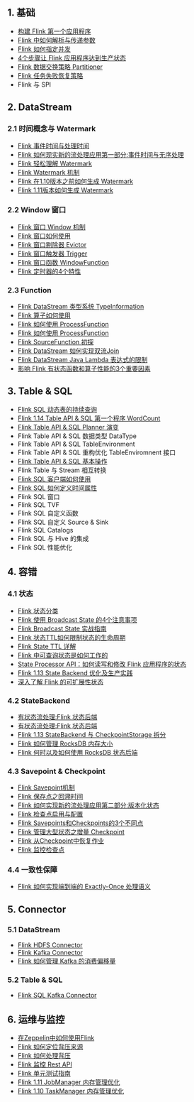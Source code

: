 
## 1. 基础

- [构建 Flink 第一个应用程序](https://mp.weixin.qq.com/s/TXMwYonER7Cxi8qqmyMIXg)
- [Flink 中如何解析与传递参数](https://mp.weixin.qq.com/s/jKGNn3szc1aD_TU6zgKJJA)
- [Flink 如何指定并发](https://mp.weixin.qq.com/s/x3BWMZNR46sWCxa85Wgr2Q)
- [4个步骤让 Flink 应用程序达到生产状态](https://mp.weixin.qq.com/s/ssdv4r2_RDcfBX_2iDJHGg)
- [Flink 数据交换策略 Partitioner](https://mp.weixin.qq.com/s/RkHU7yFs3ikUAuGo_5NKTQ)
- [Flink 任务失败恢复策略](https://mp.weixin.qq.com/s/NahcdejoLBR0OputqpMcTw)
- Flink 与 SPI

## 2. DataStream

### 2.1 时间概念与 Watermark

- [Flink 事件时间与处理时间](https://mp.weixin.qq.com/s/zmiWiIzEgmognyQ3Pe8cYQ)
- [Flink 如何现实新的流处理应用第一部分:事件时间与无序处理](https://mp.weixin.qq.com/s/UNR1LfkudwIXvuZLDkf0Pg)
- [Flink 轻松理解 Watermark](https://mp.weixin.qq.com/s/eVaamssSKJre755N8C-LVQ)
- [Flink Watermark 机制](https://mp.weixin.qq.com/s/ylKTLuITlG_v8Rs5DuJiwA)
- [Flink 在1.10版本之前如何生成 Watermark](https://mp.weixin.qq.com/s/kaI1wY72gb-t43Lx4E0vKQ)
- [Flink 1.11版本如何生成 Watermark](https://mp.weixin.qq.com/s/RuugIEG3f22C5R1B4McMxA)

### 2.2 Window 窗口

- [Flink 窗口 Window 机制](https://mp.weixin.qq.com/s/Hb_rosGrSRpBYuhiI9p7aQ)
- [Flink 窗口如何使用](https://mp.weixin.qq.com/s/W61LOYb4un5S6ZNJ1_ZytQ)
- [Flink 窗口剔除器 Evictor](https://mp.weixin.qq.com/s/UeAKjwF1npYx51eqnjPPYA)
- [Flink 窗口触发器 Trigger](https://mp.weixin.qq.com/s/aDfJHQGfhtftMFBVA-4x1w)
- [Flink 窗口函数 WindowFunction](https://mp.weixin.qq.com/s/ipfR1fQlErZvkS0xGDHvXA)
- [Flink 定时器的4个特性](https://mp.weixin.qq.com/s/RfnFCCNN9AYoiQOQRLVp9Q)

### 2.3 Function

- [Flink DataStream 类型系统 TypeInformation](https://mp.weixin.qq.com/s/B51JhmE7ouvxqwoqLAzxiw)
- [Flink 算子如何使用](https://mp.weixin.qq.com/s/7u9uR4sQAYjfHabSsUsHVQ)
- [Flink 如何使用 ProcessFunction](https://mp.weixin.qq.com/s/Eiov3mkDyGzJ2PivAToeDQ)
- [Flink 如何使用 ProcessFunction](https://mp.weixin.qq.com/s/LIoxAqUnBdpobVr_afef7Q)
- [Flink SourceFunction 初探](https://mp.weixin.qq.com/s/OtvtjJ-OqqAHOrU34Gl71g)
- [Flink DataStream 如何实现双流Join](https://mp.weixin.qq.com/s/fSaRaAvdchL57pUyr107Fw)
- [Flink DataStream Java Lambda 表达式的限制](https://mp.weixin.qq.com/s/QfAr0T3eC6gsqNtrT76ubA)
- [影响 Flink 有状态函数和算子性能的3个重要因素](https://mp.weixin.qq.com/s/FbMz9M9yNPsZyPdqfUndFQ)

## 3. Table & SQL

- [Flink SQL 动态表的持续查询](https://mp.weixin.qq.com/s/CaNPCtEjxRRhm1T1lZJj1w)
- [Flink 1.14 Table API & SQL 第一个程序 WordCount](https://mp.weixin.qq.com/s/y95sAeog8uXKMkbbFzLyqQ)
- [Flink Table API & SQL Planner 演变](https://mp.weixin.qq.com/s/KaRjvtfLHJRqfmf1790chQ)
- Flink Table API & SQL 数据类型 DataType
- Flink Table API & SQL TableEnvironment
- Flink Table API & SQL 重构优化 TableEnviromnent 接口
- [Flink Table API & SQL 基本操作](https://mp.weixin.qq.com/s/GVh4VFhuTfO9HuGWGSNJWQ)
- Flink Table 与 Stream 相互转换
- [Flink SQL 客户端如何使用](https://mp.weixin.qq.com/s/6hXHlLx9ihS_bOo1Pgh5zA)
- [Flink SQL 如何定义时间属性](https://mp.weixin.qq.com/s/BHy0ubnsYQ23wTcTGHSlKg)
- Flink SQL 窗口
- Flink SQL TVF
- Flink SQL 自定义函数
- Flink SQL 自定义 Source & Sink
- Flink SQL Catalogs
- Flink SQL 与 Hive 的集成
- Flink SQL 性能优化

## 4. 容错

### 4.1 状态

- [Flink 状态分类](https://mp.weixin.qq.com/s/Sz_h0H2fVOa3bE2tSIaApA)
- [Flink 使用 Broadcast State 的4个注意事项](https://mp.weixin.qq.com/s/Pm9W6T-TNnii0sucShAFlQ)
- [Flink Broadcast State 实战指南](https://mp.weixin.qq.com/s/Y-CyFRV5BFUPhET58ZtxBQ)
- [Flink 状态TTL如何限制状态的生命周期](https://mp.weixin.qq.com/s/VuEln7_29KMt8WN1c39oGw)
- [Flink State TTL 详解](https://mp.weixin.qq.com/s/ulLMwg2Aw7XS5lwQ6enD1A)
- [Flink 中可查询状态是如何工作的](https://mp.weixin.qq.com/s/M5Zqmgt4c-E8P4WfZk6KJA)
- [State Processor API：如何读写和修改 Flink 应用程序的状态](https://mp.weixin.qq.com/s/xqmtuQTAjUzyKq3SrsH9wg)
- [Flink 1.13 State Backend 优化及生产实践](https://mp.weixin.qq.com/s/DQT81UgonKIiCXJy2I3fyA)
- [深入了解 Flink 的可扩展性状态](https://mp.weixin.qq.com/s/y3TWiAghaHezmAp61y-8iA)

### 4.2 StateBackend

- [有状态流处理:Flink 状态后端](https://mp.weixin.qq.com/s/Cxme9VlylpYD4H9ed1VNRg)
- [有状态流处理:Flink 状态后端](https://mp.weixin.qq.com/s/OWiO09tXwR609Nug7mLoSg)
- [Flink 1.13 StateBackend 与 CheckpointStorage 拆分](https://mp.weixin.qq.com/s/Hwj8mxJUB1vjZ8gnKcPKQA)
- [Flink 如何管理 RocksDB 内存大小](https://mp.weixin.qq.com/s/nRM4NmiYYeJssLOqOWz1fQ)
- [Flink 何时以及如何使用 RocksDB 状态后端](https://mp.weixin.qq.com/s/n4t50sgVkPKuSP8TdiKiwA)

### 4.3 Savepoint & Checkpoint

- [Flink Savepoint机制](https://mp.weixin.qq.com/s/kEHSkTaKY8XPteX2sUrooQ)
- [Flink 保存点之回溯时间](https://mp.weixin.qq.com/s/Tr3pRSSwyTZbezJYPcTJXw)
- [Flink 如何实现新的流处理应用第二部分:版本化状态](https://mp.weixin.qq.com/s/Ju5Swt0HZKk0FzpTUI8o4g)
- [Flink 检查点启用与配置](https://mp.weixin.qq.com/s/xLDsDdLja08w6b3C4yrCdg)
- [Flink Savepoints和Checkpoints的3个不同点](https://mp.weixin.qq.com/s/rQeJWfDz1iXOlRii__6Cwg)
- [Flink 管理大型状态之增量 Checkpoint](https://mp.weixin.qq.com/s/bZjSvkL4YN5KuT3gFcrOdA)
- [Flink 从Checkpoint中恢复作业](https://mp.weixin.qq.com/s/rncSvPKdFrT2tFMs6TZpcA)
- [Flink 监控检查点](https://mp.weixin.qq.com/s/xAr7XsxTsl7iAkWsI8yfmg)

### 4.4 一致性保障

- [Flink 如何实现端到端的 Exactly-Once 处理语义](https://mp.weixin.qq.com/s/FUToHiMDiD7wJzVG9ewa0w)

## 5. Connector

### 5.1 DataStream

- [Flink HDFS Connector](https://mp.weixin.qq.com/s/O5Hf9xeEU05uph_QnLkmlg)
- [Flink Kafka Connector](https://mp.weixin.qq.com/s/RAtNs_Xy8AjRMKoACyKCMA)
- [Flink 如何管理 Kafka 的消费偏移量](https://mp.weixin.qq.com/s/z2hkCykat0D6ckBTS6W7wA)

### 5.2 Table & SQL

- [Flink SQL Kafka Connector](https://mp.weixin.qq.com/s/QQYlyejdYKHP26h1HHXWug)

## 6. 运维与监控

- [在Zeppelin中如何使用Flink](https://mp.weixin.qq.com/s/Bh4N2bTXYC_v5mtogR-F6g)
- [Flink 如何定位背压来源](https://mp.weixin.qq.com/s/6DgUHVJZfV6p7dQupu_9Fw)
- [Flink 如何处理背压](https://mp.weixin.qq.com/s/P3eY52EHkdPr8Y6czJFVzg)
- [Flink 监控 Rest API](https://mp.weixin.qq.com/s/7Ha89wLnJYCrXR0-ZBNZvw)
- [Flink 单元测试指南](https://mp.weixin.qq.com/s/SmDajzu7MAMWi9V3ZlJbeA)
- [Flink 1.11 JobManager 内存管理优化](https://mp.weixin.qq.com/s/1Rjm8Y_YEBYjMnsyZ55YYg)
- [Flink 1.10 TaskManager 内存管理优化](https://mp.weixin.qq.com/s/w41vMmrD2QwXaolQLHg5mw)
